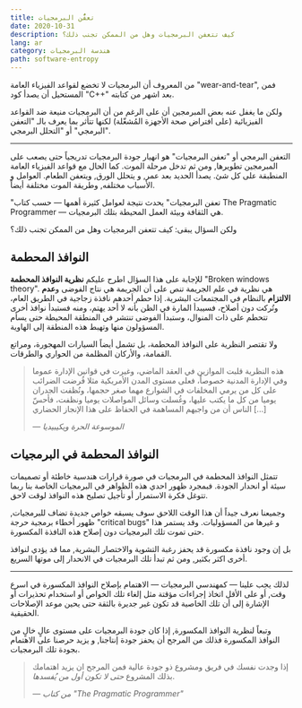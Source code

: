 ```yaml
---
title: تعفُّن البرمجيات
date: 2020-10-31
description: كيف تتعفن البرمجيات وهل من الممكن تجنب ذلك؟
lang: ar
category: هندسة البرمجيات
path: software-entropy
---
```

من المعروف أن البرمجيات لا تخضع لقواعد الفيزياء العامة "wear-and-tear", فمن المستحيل أن يصدأ كود "C++" بعد اشهر من كتابته.

ولكن ما يغفل عنه بعض المبرمجين أن على الرغم من أن البرمجيات منيعة ضد القواعد الفيزيائية (على افتراض صحة الأجهزة المُشغّلة) لكنها تتأثر بما يعرف بالـ "التعفن البرمجي" أو "التحلل البرمجي".

<hr/>

التعفن البرمجي أو "تعفن البرمجيات" هو انهيار جودة البرمجيات تدريجياً حتى يصعب على المبرمجين تطويرها, ومن ثم تدخل مرحلة الموت. كما الحال مع قواعد الفيزياء العامة المنطبقة على كل شئ. يصدأ الحديد بعد عمر, و يتحلل الورق, ويتعفن الطعام. العوامل و الأسباب مختلفه, وطريقة الموت مختلفة أيضاً.

"تعفن البرمجيات" يحدث نتيجة لعوامل كثيرة أهمها — حسب كتاب The Pragmatic Programmer — هي الثقافة وبيئة العمل المحيطة بتلك البرمجيات.

ولكن السؤال يبقى: كيف تتعفن البرمجيات وهل من الممكن تجنب ذلك؟

## النوافذ المحطمة

للإجابة على هذا السؤال اطرح عليكم **نظرية النوافذ المحطمة** "Broken windows theory". هي نظرية في علم الجريمة تنص على أن الجريمة هي نتاج الفوضى و**عدم الالتزام** بالنظام في المجتمعات البشرية. إذا حطم أحدهم نافذة زجاجية في الطريق العام، وتُركت دون أصلاح، فسيبدأ المارة في الظن بأنه لا أحد يهتم، ومنه فستبدأ نوافذ أخرى تتحطم على ذات المنوال، وستبدأ الفوضى تنتشر في المنطقة المحيطة حتى يسأم المسؤولون منها وتهبط هذه المنطقة إلى الهاوية.

ولا تقتصر النظرية على النوافذ المحطمة، بل تشمل أيضاً السيارات المهجورة، ومراتع القمامة، والأركان المظلمة من الحواري والطرقات.

> هذه النظرية قلبت الموازين في العقد الماضي، وغيرت في قوانين الإدارة عموما وفي الإدارة المدنية خصوصاً، فعلى مستوى المدن الأمريكية مثلا فُرضت الضرائب على كل من يرمي المخلفات في الشوارع مهما صغر حجمها، ونُظفت الجدران يوميا من كل ما يكتب عليها، وغُسلت وسائل المواصلات يوميا ونظفت، فأحسّ الناس أن من واجبهم المساهمة في الحفاظ على هذا الإنجاز الحضاري [...]
>
> <cite>— الموسوعة الحرة ويكيبيديا</cite>

## النوافذ المحطمة في البرمجيات

تتمثل النوافذ المحطمة في البرمجيات في صورة قرارات هندسية خاطئة أو تصميمات سيئة أو انحدار الجودة. فبمجرد ظهور احدي هذه الظواهر في البرمجيات الخاصة بنا ربما تتوغل فكرة الاستمرار أو تأجيل تصليح هذه النوافذ لوقت لاحق.

وجميعنا نعرف جيداً أن هذا الوقت اللاحق سوف يسبقه خواص جديدة تضاف للبرمجيات, ظهور أخطاء برمجية حرجة "critical bugs" و غيرها من المسؤوليات. وقد يستمر هذا حتى تموت تلك البرمجيات دون إصلاح هذه النافذة المكسورة.

بل إن وجود نافذة مكسورة قد يحفز رغبة التشوية والاختصار البشرية, مما قد يؤدي لنوافذ أخرى اكثر بكثير, ومن ثم تبدأ تلك البرمجيات في الانحدار إلى موتها السريع.

<hr />

لذلك يجب علينا — كمهندسي البرمجيات — الاهتمام بإصلاح النوافذ المكسورة في اسرع وقت, أو على الأقل اتخاذ إجراءات مؤقتة مثل إلغاء تلك الخواص أو استخدام تحذيرات أو الإشارة إلى أن تلك الخاصية قد تكون غير جديرة بالثقة حتى يحين موعد الإصلاحات الحقيقية.

وتبعاً لنظرية النوافذ المكسورة, إذا كان جودة البرمجيات على مستوى عالٍ خالٍ من النوافذ المكسورة فذلك من المرجح أن يحفز جودة إنتاجنا, و يزيد حرصنا على الاهتمام بجودة تلك البرمجيات.

> إذا وجدت نفسك في فريق ومشروع ذو جودة عالية فمن المرجح ان يزيد اهتمامك بذلك المشروع *حتى لا تكون أول من يُفسدها*.
>
> <cite>— من كتاب "The Pragmatic Programmer"</cite>
